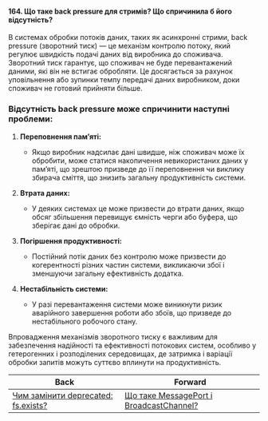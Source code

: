#### 164. Що таке back pressure для стримів? Що спричинила б його відсутність?

В системах обробки потоків даних, таких як асинхронні стрими, back pressure (зворотний тиск) — це механізм контролю потоку, який регулює швидкість подачі даних від виробника до споживача. Зворотний тиск гарантує, що споживач не буде перевантажений даними, які він не встигає обробляти. Це досягається за рахунок уповільнення або зупинки темпу передачі даних виробником, доки споживач не готовий прийняти більше.

### Відсутність back pressure може спричинити наступні проблеми:

1. **Переповнення пам’яті:** 
   - Якщо виробник надсилає дані швидше, ніж споживач може їх обробити, може статися накопичення невикористаних даних у пам’яті, що зрештою призведе до її переповнення чи виклику збирача сміття, що знизить загальну продуктивність системи.

2. **Втрата даних:**
   - У деяких системах це може призвести до втрати даних, якщо обсяг збільшення перевищує ємність черги або буфера, що зберігає дані до обробки.

3. **Погіршення продуктивності:**
   - Постійний потік даних без контролю може призвести до когерентності різних частин системи, викликаючи збої і зменшуючи загальну ефективність додатка.

4. **Нестабільність системи:**
   - У разі перевантаження системи може виникнути ризик аварійного завершення роботи або збоїв, що призведе до нестабільного робочого стану.

Впровадження механізмів зворотного тиску є важливим для забезпечення надійності та ефективності потокових систем, особливо у гетерогенних і розподілених середовищах, де затримка і варіації обробки запитів можуть суттєво вплинути на продуктивність.

| Back | Forward |
|---|---|
| [Чим замінити deprecated: fs.exists?](/ua/strong-middle/questions-for-a-systems-programmer/what-to-replace-deprecated-fsexists.md)  | [Що таке MessagePort і BroadcastChannel?](/ua/strong-middle/questions-for-a-systems-programmer/what-is-messageport-and-broadcastchannel.md) |
